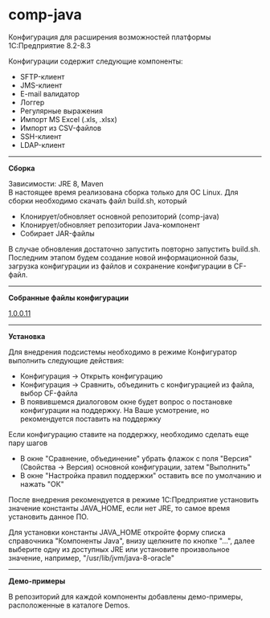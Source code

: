 # comp-java

Конфигурация для расширения возможностей платформы 1С:Предприятие 8.2-8.3

Конфигурации содержит следующие компоненты:
<ul>
  <li>SFTP-клиент</li>
  <li>JMS-клиент</li>
  <li>E-mail валидатор</li>
  <li>Логгер</li>
  <li>Регулярные выражения</li>
  <li>Импорт MS Excel (.xls, .xlsx)</li>
  <li>Импорт из CSV-файлов</li>  
  <li>SSH-клиент</li>  		
  <li>LDAP-клиент</li>  	
</ul>

<hr>
<p><b>Сборка<br></b></p>
<p>Зависимости: JRE 8, Maven<br>
В настоящее время реализована сборка только для ОС Linux.
	Для сборки необходимо скачать файл build.sh, который</p>
<ul>
  <li>Клонирует/обновляет основной репозиторий (comp-java)</li>
  <li>Клонирует/обновляет репозитории Java-компонент</li>
  <li>Собирает JAR-файлы</li>
</ul>
В случае обновления достаточно запустить повторно запустить build.sh.
Последним этапом будем создание новой информационной базы, 
загрузка конфигурации из файлов и сохранение конфигурации в CF-файл.

<hr>
<p><b>Собранные файлы конфигурации<br></b></p>
<a href="https://yadi.sk/d/bTFRFy-53a3aZw" target="_blank">1.0.0.11</a>

<hr>
<b>Установка</b>
<p>Для внедрения подсистемы необходимо в режиме Конфигуратор выполнить следующие действия:</p>
<ul>
  <li>Конфигурация -> Открыть конфигурацию</li>
  <li>Конфигурация -> Сравнить, объединить с конфигурацией из файла, выбор CF-файла</li>
  <li>В появившемся диалоговом окне будет вопрос о постановке конфигурации на поддержку. 
    На Ваше усмотрение, но рекомендуется поставить на поддержку</li>
</ul>
<p>Если конфигурацию ставите на поддержку, необходимо сделать еще пару шагов</p>
<ul>
  <li>В окне "Сравнение, объединение" убрать флажок с поля "Версия" (Свойства -> Версия) основной конфигурации, затем "Выполнить"</li>
  <li>В окне "Настройка правил поддержки" оставить все по умолчанию и нажать "ОК"</li>
</ul>
<p>После внедрения рекомендуется в режиме 1С:Предприятие установить значение константы JAVA_HOME, 
  если нет JRE, то самое время установить данное ПО. 
<p>  
  Для установки константы JAVA_HOME откройте форму списка справочника "Компоненты Java",
  внизу щелкните по кнопке "...", далее выберите одну из доступных JRE или установите произвольное значение, 
  например, "/usr/lib/jvm/java-8-oracle"
</p>  

<hr>
<p><b>Демо-примеры<br></b></p>
<p>В репозиторий для каждой компоненты добавлены демо-примеры, расположенные в каталоге Demos.</p>
